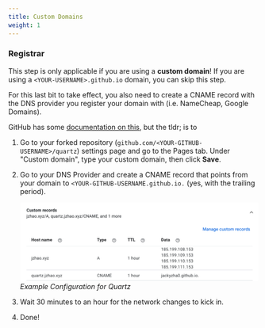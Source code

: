 ```yaml
---
title: Custom Domains
weight: 1
---
```


### Registrar

This step is only applicable if you are using a **custom domain**! If you are using a `<YOUR-USERNAME>.github.io` domain, you can skip this step.

For this last bit to take effect, you also need to create a CNAME record with the DNS provider you register your domain with (i.e. NameCheap, Google Domains).

GitHub has some [documentation on this](https://docs.github.com/en/pages/configuring-a-custom-domain-for-your-github-pages-site/managing-a-custom-domain-for-your-github-pages-site), but the tldr; is to

1. Go to your forked repository (`github.com/<YOUR-GITHUB-USERNAME>/quartz`) settings page and go to the Pages tab. Under "Custom domain", type your custom domain, then click **Save**.

1. Go to your DNS Provider and create a CNAME record that points from your domain to `<YOUR-GITHUB-USERNAME.github.io.` (yes, with the trailing period).
   
   ![Example Configuration for Quartz](/notes/images/google-domains.png)*Example Configuration for Quartz*

1. Wait 30 minutes to an hour for the network changes to kick in.

1. Done!
